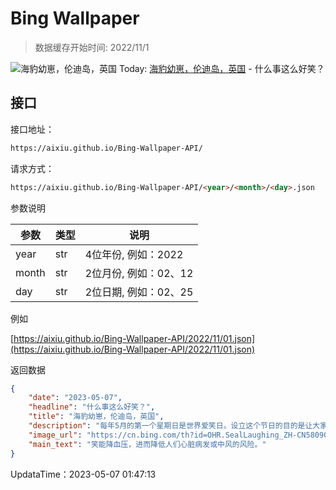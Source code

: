 # Bing Wallpaper

> 数据缓存开始时间: 2022/11/1

![海豹幼崽，伦迪岛，英国](https://cn.bing.com/th?id=OHR.SealLaughing_ZH-CN5809094643_1920x1080.webp)
Today: [海豹幼崽，伦迪岛，英国](https://cn.bing.com/th?id=OHR.SealLaughing_ZH-CN5809094643_1920x1080.webp) - 什么事这么好笑？

## 接口

接口地址：

```html
https://aixiu.github.io/Bing-Wallpaper-API/
```

请求方式：

```html
https://aixiu.github.io/Bing-Wallpaper-API/<year>/<month>/<day>.json
```

参数说明

| 参数 | 类型 | 说明 |
| - | - | - |
| year | str | 4位年份, 例如：2022 |
| month | str | 2位月份, 例如：02、12 |
| day | str | 2位日期, 例如：02、25 |

例如

[https://aixiu.github.io/Bing-Wallpaper-API/2022/11/01.json](https://aixiu.github.io/Bing-Wallpaper-API/2022/11/01.json)

返回数据

```json
{
    "date": "2023-05-07",
    "headline": "什么事这么好笑？",
    "title": "海豹幼崽，伦迪岛，英国",
    "description": "每年5月的第一个星期日是世界爱笑日。设立这个节日的目的是让大家更了解笑对身心健康的好处。今天这张灰色小海豹咧嘴大笑的图片就很好地展示了什么叫做开怀大笑。一些研究表明，笑可以提升免疫力，改善情绪，并减轻疼痛。事实证明，“笑是最好的良药”这句古谚确为不易之论。",
    "image_url": "https://cn.bing.com/th?id=OHR.SealLaughing_ZH-CN5809094643_1920x1080.webp",
    "main_text": "笑能降血压，进而降低人们心脏病发或中风的风险。"
}
```

UpdataTime：2023-05-07 01:47:13
